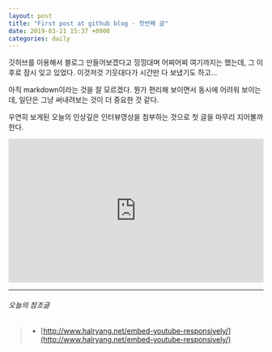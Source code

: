 ```yaml
---
layout: post
title: "First post at github blog - 첫번째 글"
date: 2019-03-21 15:37 +0900
categories: daily
---
```

깃허브를 이용해서 블로그 만들어보겠다고 낑낑대며 어찌어찌 여기까지는 했는데,
그 이후로 잠시 잊고 있었다. 이것저것 기웃대다가 시간만 다 보냈기도 하고...

아직 markdown이라는 것을 잘 모르겠다. 뭔가 편리해 보이면서 동시에 어려워 보이는데, 일단은 그냥 써내려보는 것이 더 중요한 것 같다.

우연히 보게된 오늘의 인상깊은 인터뷰영상을 첨부하는 것으로 첫 글을 마무리 지어볼까 한다.

<style>.embed-container { position: relative; padding-bottom: 56.25%; height: 0; overflow: hidden; max-width: 100%; } .embed-container iframe, .embed-container object, .embed-container embed { position: absolute; top: 0; left: 0; width: 100%; height: 100%; }</style><div class='embed-container'><iframe src='https://www.youtube.com/embed//XuSYqb2NTA8' frameborder='0' allowfullscreen></iframe></div>

***

###### 오늘의 참조글
> - [http://www.halryang.net/embed-youtube-responsively/](http://www.halryang.net/embed-youtube-responsively/)
